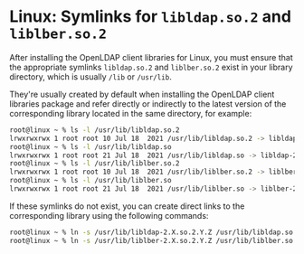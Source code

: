 # Linux: Symlinks for `libldap.so.2` and `liblber.so.2`

After installing the OpenLDAP client libraries for Linux, you must ensure that the appropriate symlinks `libldap.so.2` and `liblber.so.2` exist in your library directory, which is usually `/lib` or `/usr/lib`.

They're usually created by default when installing the OpenLDAP client libraries package and refer directly or indirectly to the latest version of the corresponding library located in the same directory, for example:

```sh
root@linux ~ % ls -l /usr/lib/libldap.so.2
lrwxrwxrwx 1 root root 10 Jul 18  2021 /usr/lib/libldap.so.2 -> libldap.so
root@linux ~ % ls -l /usr/lib/libldap.so
lrwxrwxrwx 1 root root 21 Jul 18  2021 /usr/lib/libldap.so -> libldap-2.4.so.2.11.7
root@linux ~ % ls -l /usr/lib/liblber.so.2
lrwxrwxrwx 1 root root 10 Jul 18  2021 /usr/lib/liblber.so.2 -> liblber.so
root@linux ~ % ls -l /usr/lib/liblber.so
lrwxrwxrwx 1 root root 21 Jul 18  2021 /usr/lib/liblber.so -> liblber-2.4.so.2.11.7
```

If these symlinks do not exist, you can create direct links to the corresponding library using the following commands:

```sh
root@linux ~ % ln -s /usr/lib/libldap-2.X.so.2.Y.Z /usr/lib/libldap.so.2
root@linux ~ % ln -s /usr/lib/liblber-2.X.so.2.Y.Z /usr/lib/liblber.so.2
```

